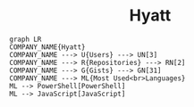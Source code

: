 <h1 align="center">Hyatt</h1>

```mermaid
graph LR
COMPANY_NAME{Hyatt}
COMPANY_NAME ---> U{Users} ---> UN[3]
COMPANY_NAME ---> R{Repositories} ---> RN[2]
COMPANY_NAME ---> G{Gists} ---> GN[31]
COMPANY_NAME ---> ML{Most Used<br>Languages}
ML --> PowerShell[PowerShell]
ML --> JavaScript[JavaScript]
```
